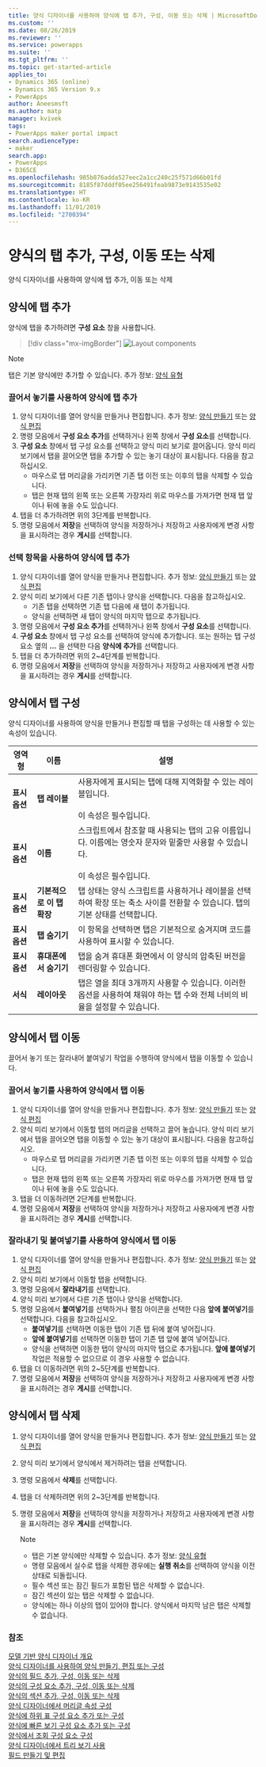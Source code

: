 ```yaml
---
title: 양식 디자이너를 사용하여 양식에 탭 추가, 구성, 이동 또는 삭제 | MicrosoftDocs
ms.custom: ''
ms.date: 08/26/2019
ms.reviewer: ''
ms.service: powerapps
ms.suite: ''
ms.tgt_pltfrm: ''
ms.topic: get-started-article
applies_to:
- Dynamics 365 (online)
- Dynamics 365 Version 9.x
- PowerApps
author: Aneesmsft
ms.author: matp
manager: kvivek
tags:
- PowerApps maker portal impact
search.audienceType:
- maker
search.app:
- PowerApps
- D365CE
ms.openlocfilehash: 985b876adda527eec2a1cc240c25f571d66b01fd
ms.sourcegitcommit: 8185f87dddf05ee256491feab9873e9143535e02
ms.translationtype: HT
ms.contentlocale: ko-KR
ms.lasthandoff: 11/01/2019
ms.locfileid: "2700394"
---
```

# <a name="add-configure-move-or-delete-tabs-on-a-form"></a>양식의 탭 추가, 구성, 이동 또는 삭제  
양식 디자이너를 사용하여 양식에 탭 추가, 이동 또는 삭제

## <a name="add-tabs-to-a-form"></a>양식에 탭 추가
양식에 탭을 추가하려면 **구성 요소** 창을 사용합니다.  

> [!div class="mx-imgBorder"] 
> ![](media/FormDesignerComponentsLayout.png "Layout components")
   
  > [!NOTE]
  >  탭은 기본 양식에만 추가할 수 있습니다. 추가 정보: [양식 유형](types-forms.md)

### <a name="add-tabs-to-a-form-using-drag-and-drop"></a>끌어서 놓기를 사용하여 양식에 탭 추가
1. 양식 디자이너를 열어 양식을 만들거나 편집합니다. 추가 정보: [양식 만들기](create-and-edit-forms.md#create-a-form) 또는 [양식 편집](create-and-edit-forms.md#edit-a-form)
2. 명령 모음에서 **구성 요소 추가**를 선택하거나 왼쪽 창에서 **구성 요소**를 선택합니다. 
3. **구성 요소** 창에서 탭 구성 요소를 선택하고 양식 미리 보기로 끌어옵니다.     양식 미리 보기에서 탭을 끌어오면 탭을 추가할 수 있는 놓기 대상이 표시됩니다. 다음을 참고하십시오. 
    - 마우스로 탭 머리글을 가리키면 기존 탭 이전 또는 이후의 탭을 삭제할 수 있습니다.
    - 탭은 현재 탭의 왼쪽 또는 오른쪽 가장자리 위로 마우스를 가져가면 현재 탭 앞이나 뒤에 놓을 수도 있습니다.
4. 탭을 더 추가하려면 위의 3단계를 반복합니다.
5. 명령 모음에서 **저장**을 선택하여 양식을 저장하거나 저장하고 사용자에게 변경 사항을 표시하려는 경우 **게시**를 선택합니다. 

### <a name="add-tabs-to-a-form-using-selection"></a>선택 항목을 사용하여 양식에 탭 추가 
1. 양식 디자이너를 열어 양식을 만들거나 편집합니다. 추가 정보: [양식 만들기](create-and-edit-forms.md#create-a-form) 또는 [양식 편집](create-and-edit-forms.md#edit-a-form)
2. 양식 미리 보기에서 다른 기존 탭이나 양식을 선택합니다. 다음을 참고하십시오.
    - 기존 탭을 선택하면 기존 탭 다음에 새 탭이 추가됩니다. 
    - 양식을 선택하면 새 탭이 양식의 마지막 탭으로 추가됩니다. 
3. 명령 모음에서 **구성 요소 추가**를 선택하거나 왼쪽 창에서 **구성 요소**를 선택합니다.  
4. **구성 요소** 창에서 탭 구성 요소를 선택하여 양식에 추가합니다. 또는 원하는 탭 구성 요소 옆의 **...** 을 선택한 다음 **양식에 추가**를 선택합니다. 
5. 탭을 더 추가하려면 위의 2~4단계를 반복합니다.
6. 명령 모음에서 **저장**을 선택하여 양식을 저장하거나 저장하고 사용자에게 변경 사항을 표시하려는 경우 **게시**를 선택합니다. 

## <a name="configure-tabs-on-a-form"></a>양식에서 탭 구성
양식 디자이너를 사용하여 양식을 만들거나 편집할 때 탭을 구성하는 데 사용할 수 있는 속성이 있습니다.

|영역형   |이름  |설명  |
|---------|---------|---------|
|**표시 옵션** | **탭 레이블** | 사용자에게 표시되는 탭에 대해 지역화할 수 있는 레이블입니다. <br /><br />이 속성은 필수입니다. |
| **표시 옵션** |  **이름**  |  스크립트에서 참조할 때 사용되는 탭의 고유 이름입니다. 이름에는 영숫자 문자와 밑줄만 사용할 수 있습니다. <br /><br />이 속성은 필수입니다. |
| **표시 옵션** |  **기본적으로 이 탭 확장** |  탭 상태는 양식 스크립트를 사용하거나 레이블을 선택하여 확장 또는 축소 사이를 전환할 수 있습니다. 탭의 기본 상태를 선택합니다. |
| **표시 옵션** | **탭 숨기기** | 이 항목을 선택하면 탭은 기본적으로 숨겨지며 코드를 사용하여 표시할 수 있습니다. |
| **표시 옵션** | **휴대폰에서 숨기기** |  탭을 숨겨 휴대폰 화면에서 이 양식의 압축된 버전을 렌더링할 수 있습니다. |
| **서식** | **레이아웃** |  탭은 열을 최대 3개까지 사용할 수 있습니다. 이러한 옵션을 사용하여 채워야 하는 탭 수와 전체 너비의 비율을 설정할 수 있습니다. |

## <a name="move-tabs-on-a-form"></a>양식에서 탭 이동
끌어서 놓기 또는 잘라내어 붙여넣기 작업을 수행하여 양식에서 탭을 이동할 수 있습니다. 

### <a name="move-tabs-on-a-form-using-drag-and-drop"></a>끌어서 놓기를 사용하여 양식에서 탭 이동
1. 양식 디자이너를 열어 양식을 만들거나 편집합니다. 추가 정보: [양식 만들기](create-and-edit-forms.md#create-a-form) 또는 [양식 편집](create-and-edit-forms.md#edit-a-form)
2. 양식 미리 보기에서 이동할 탭의 머리글을 선택하고 끌어 놓습니다. 양식 미리 보기에서 탭을 끌어오면 탭을 이동할 수 있는 놓기 대상이 표시됩니다. 다음을 참고하십시오.
    - 마우스로 탭 머리글을 가리키면 기존 탭 이전 또는 이후의 탭을 삭제할 수 있습니다.
    - 탭은 현재 탭의 왼쪽 또는 오른쪽 가장자리 위로 마우스를 가져가면 현재 탭 앞이나 뒤에 놓을 수도 있습니다.
3. 탭을 더 이동하려면 2단계를 반복합니다.
4. 명령 모음에서 **저장**을 선택하여 양식을 저장하거나 저장하고 사용자에게 변경 사항을 표시하려는 경우 **게시**를 선택합니다. 

### <a name="move-tabs-on-a-form-using-cut-and-paste"></a>잘라내기 및 붙여넣기를 사용하여 양식에서 탭 이동
1. 양식 디자이너를 열어 양식을 만들거나 편집합니다. 추가 정보: [양식 만들기](create-and-edit-forms.md#create-a-form) 또는 [양식 편집](create-and-edit-forms.md#edit-a-form)
2. 양식 미리 보기에서 이동할 탭을 선택합니다.
3. 명령 모음에서 **잘라내기**를 선택합니다.
4. 양식 미리 보기에서 다른 기존 탭이나 양식을 선택합니다.
5. 명령 모음에서 **붙여넣기**를 선택하거나 펼침 아이콘을 선택한 다음 **앞에 붙여넣기**를 선택합니다.      다음을 참고하십시오. 
    - **붙여넣기**를 선택하면 이동한 탭이 기존 탭 뒤에 붙여 넣어집니다. 
    - **앞에 붙여넣기**를 선택하면 이동한 탭이 기존 탭 앞에 붙여 넣어집니다.
    - 양식을 선택하면 이동한 탭이 양식의 마지막 탭으로 추가됩니다. **앞에 붙여넣기** 작업은 적용할 수 없으므로 이 경우 사용할 수 없습니다.
6. 탭을 더 이동하려면 위의 2~5단계를 반복합니다.
7. 명령 모음에서 **저장**을 선택하여 양식을 저장하거나 저장하고 사용자에게 변경 사항을 표시하려는 경우 **게시**를 선택합니다. 

## <a name="delete-tabs-on-a-form"></a>양식에서 탭 삭제
1. 양식 디자이너를 열어 양식을 만들거나 편집합니다. 추가 정보: [양식 만들기](create-and-edit-forms.md#create-a-form) 또는 [양식 편집](create-and-edit-forms.md#edit-a-form)
2. 양식 미리 보기에서 양식에서 제거하려는 탭을 선택합니다. 
3. 명령 모음에서 **삭제**를 선택합니다.
4. 탭을 더 삭제하려면 위의 2~3단계를 반복합니다.
4. 명령 모음에서 **저장**을 선택하여 양식을 저장하거나 저장하고 사용자에게 변경 사항을 표시하려는 경우 **게시**를 선택합니다. 

    > [!NOTE]
    >   - 탭은 기본 양식에만 삭제할 수 있습니다. 추가 정보: [양식 유형](types-forms.md)
    >   - 명령 모음에서 실수로 탭을 삭제한 경우에는 **실행 취소**를 선택하여 양식을 이전 상태로 되돌립니다. 
    >   - 필수 섹션 또는 잠긴 필드가 포함된 탭은 삭제할 수 없습니다. 
    >   - 잠긴 섹션이 있는 탭은 삭제할 수 없습니다. 
    >   - 양식에는 하나 이상의 탭이 있어야 합니다. 양식에서 마지막 남은 탭은 삭제할 수 없습니다. 

### <a name="see-also"></a>참조
[모델 기반 양식 디자이너 개요](form-designer-overview.md)  
[양식 디자이너를 사용하여 양식 만들기, 편집 또는 구성](create-and-edit-forms.md)  
[양식의 필드 추가, 구성, 이동 또는 삭제](add-move-or-delete-fields-on-form.md)  
[양식의 구성 요소 추가, 구성, 이동 또는 삭제](add-move-configure-or-delete-components-on-form.md)  
[양식의 섹션 추가, 구성, 이동 또는 삭제](add-move-or-delete-sections-on-form.md)  
[양식 디자이너에서 머리글 속성 구성](form-designer-header-properties.md)  
[양식에 하위 표 구성 요소 추가 또는 구성](form-designer-add-configure-subgrid.md)  
[양식에 빠른 보기 구성 요소 추가 또는 구성](form-designer-add-configure-quickview.md)  
[양식에서 조회 구성 요소 구성](form-designer-add-configure-lookup.md)  
[양식 디자이너에서 트리 보기 사용](using-tree-view-on-form.md)  
[필드 만들기 및 편집](../common-data-service/create-edit-field-portal.md)  
